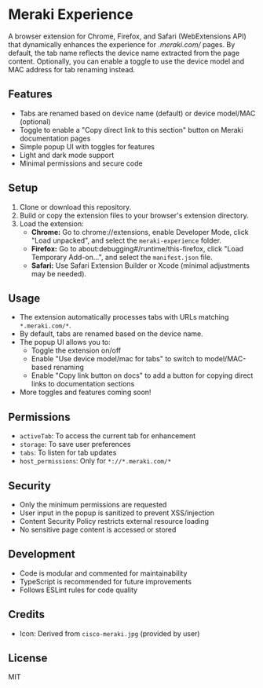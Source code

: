 # Meraki Experience

A browser extension for Chrome, Firefox, and Safari (WebExtensions API) that dynamically enhances the experience for *.meraki.com/* pages. By default, the tab name reflects the device name extracted from the page content. Optionally, you can enable a toggle to use the device model and MAC address for tab renaming instead.

## Features
- Tabs are renamed based on device name (default) or device model/MAC (optional)
- Toggle to enable a "Copy direct link to this section" button on Meraki documentation pages
- Simple popup UI with toggles for features
- Light and dark mode support
- Minimal permissions and secure code

## Setup
1. Clone or download this repository.
2. Build or copy the extension files to your browser's extension directory.
3. Load the extension:
   - **Chrome:** Go to chrome://extensions, enable Developer Mode, click "Load unpacked", and select the `meraki-experience` folder.
   - **Firefox:** Go to about:debugging#/runtime/this-firefox, click "Load Temporary Add-on...", and select the `manifest.json` file.
   - **Safari:** Use Safari Extension Builder or Xcode (minimal adjustments may be needed).

## Usage
- The extension automatically processes tabs with URLs matching `*.meraki.com/*`.
- By default, tabs are renamed based on the device name.
- The popup UI allows you to:
  - Toggle the extension on/off
  - Enable "Use device model/mac for tabs" to switch to model/MAC-based renaming
  - Enable "Copy link button on docs" to add a button for copying direct links to documentation sections
- More toggles and features coming soon!

## Permissions
- `activeTab`: To access the current tab for enhancement
- `storage`: To save user preferences
- `tabs`: To listen for tab updates
- `host_permissions`: Only for `*://*.meraki.com/*`

## Security
- Only the minimum permissions are requested
- User input in the popup is sanitized to prevent XSS/injection
- Content Security Policy restricts external resource loading
- No sensitive page content is accessed or stored

## Development
- Code is modular and commented for maintainability
- TypeScript is recommended for future improvements
- Follows ESLint rules for code quality

## Credits
- Icon: Derived from `cisco-meraki.jpg` (provided by user)

## License
MIT
